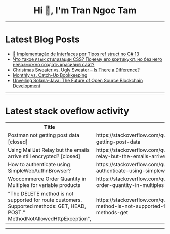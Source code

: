 <h1 align="center">Hi 👋, I'm Tran Ngoc Tam</h1>

---

# Latest Blog Posts 
<!-- BLOG-POST-LIST:START -->
- [🚀 Implementação de Interfaces por Tipos ref struct no C# 13](https://dev.to/develop4us/implementacao-de-interfaces-por-tipos-ref-struct-no-c-13-2j94)
- [Что такое язык стилизации CSS? Почему его критикуют, но без него невозможно создать красивый сайт?](https://dev.to/sundaycoding/chto-takoie-iazyk-stilizatsii-css-pochiemu-iegho-kritikuiut-no-biez-niegho-nievozmozhno-sozdat-krasivyi-sait-17k4)
- [Christmas Sweater vs. Ugly Sweater – Is There a Difference?](https://dev.to/pajamavillagecanada/christmas-sweater-vs-ugly-sweater-is-there-a-difference-on7)
- [Monthly vs. Catch-Up Bookkeeping](https://dev.to/divya_shukla/monthly-vs-catch-up-bookkeeping-lp3)
- [Unveiling Solana-Java: The Future of Open Source Blockchain Development](https://dev.to/ashucommits/unveiling-solana-java-the-future-of-open-source-blockchain-development-192j)
<!-- BLOG-POST-LIST:END -->

---

# Latest stack oveflow activity
<table>
  <tr><th>Title</th><th>Link</th></tr>
  <!-- STACKOVERFLOW:START --><tr><td>Postman not getting post data [closed]</td><td>https://stackoverflow.com/questions/79500448/postman-not-getting-post-data</td></tr><tr><td>Using MailJet Relay but the emails arrive still encrypted? [closed]</td><td>https://stackoverflow.com/questions/79500446/using-mailjet-relay-but-the-emails-arrive-still-encrypted</td></tr><tr><td>How to authenticate using SimpleWebAuthnBrowser?</td><td>https://stackoverflow.com/questions/79500409/how-to-authenticate-using-simplewebauthnbrowser</td></tr><tr><td>Woocommerce Order Quantity in Multiples for variable products</td><td>https://stackoverflow.com/questions/79500240/woocommerce-order-quantity-in-multiples-for-variable-products</td></tr><tr><td>&quot;The DELETE method is not supported for route customers. Supported methods: GET, HEAD, POST.&quot; MethodNotAllowedHttpException&quot;,</td><td>https://stackoverflow.com/questions/79500221/the-delete-method-is-not-supported-for-route-customers-supported-methods-get</td></tr><!-- STACKOVERFLOW:END -->
</table>

---


